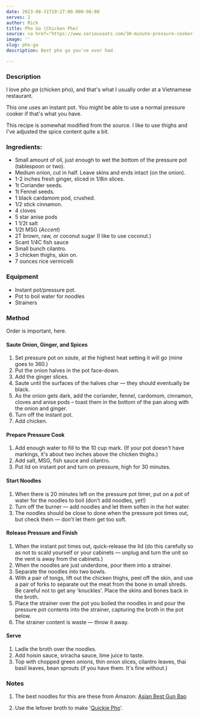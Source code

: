 ```yaml
---
date: 2023-08-31T19:27:00.000-06:00
serves: 2
author: Rick
title: Pho Ga (Chicken Pho)
source: <a href="https://www.seriouseats.com/30-minute-pressure-cooker-pho-ga-recipe">30 Minute Pressure Cooker Pho Ga Recipe</a>
image: ''
slug: pho-ga
description: Best pho ga you've ever had.

---
```

### Description

I love _pho ga_ (chicken pho), and that's what I usually order at a Vietnamese restaurant.

This one uses an instant pot.  You might be able to use a normal pressure cooker if that's what you have.

This recipe is somewhat modified from the source.  I like to use thighs and I've adjusted the spice content quite a bit.

### Ingredients:

* Small amount of oil, just enough to wet the bottom of the pressure pot (tablespoon or two).
* Medium onion, cut in half. Leave skins and ends intact (on the onion).
* 1-2 inches fresh ginger, sliced in 1/8in slices.
* 1t Coriander seeds.
* 1t Fennel seeds.
* 1 black cardamom pod, crushed.
* 1/2 stick cinnamon.
* 4 cloves
* 5 star anise pods
* 1 1/2t salt
* 1/2t MSG (_Accent_)
* 2T brown, raw, or coconut sugar (I like to use coconut.)
* Scant 1/4C fish sauce
* Small bunch cilantro.
* 3 chicken thighs, skin on.
* 7 ounces rice vermicelli

### Equipment

* Instant pot/pressure pot.
* Pot to boil water for noodles
* Strainers

### Method

Order is important, here.

#### Saute Onion, Ginger, and Spices

1. Set pressure pot on _saute_, at the highest heat setting it will go (mine goes to 360.)
1. Put the onion halves in the pot face-down.
1. Add the ginger slices.
1. Saute until the surfaces of the halves char &mdash; they should eventually be black.
1. As the onion gets dark, add the coriander, fennel, cardomom, cinnamon, cloves and anise pods &ndash; toast them in the bottom of the pan along with the onion and ginger.
1. Turn off the instant pot.
1. Add chicken.

#### Prepare Pressure Cook

1. Add enough water to fill to the 10 cup mark.  (If your pot doesn't have markings, it's about two inches above the chicken thighs.)
1. Add salt, MSG, fish sauce and cilantro.
1. Put lid on instant pot and turn on pressure, high for 30 minutes.

#### Start Noodles

1. When there is 20 minutes left on the pressure pot timer, put on a pot of water for the noodles to boil (don't add noodles, yet!)
1. Turn off the burner &mdash; add noodles and let them soften in the hot water.
1. The noodles should be close to done when the pressure pot times out, but check them &mdash; don't let them get too soft.

#### Release Pressure and Finish

1. When the instant pot times out, quick-release the lid (do this carefully so as not to scald yourself or your cabinets &mdash; unplug and turn the unit so the vent is away from the cabinets.)
1. When the noodles are just underdone, pour them into a strainer.
1. Separate the noodles into two bowls.
1. With a pair of tongs, lift out the chicken thighs, peel off the skin, and use a pair of forks to separate out the meat from the bone in small shreds.  Be careful not to get any 'knuckles'.  Place the skins and bones back in the broth.
1. Place the strainer over the pot you boiled the noodles in and pour the pressure pot contents into the strainer, capturing the broth in the pot below.
1. The strainer content is waste &mdash; throw it away.

#### Serve

1. Ladle the broth over the noodles.
1. Add hoisin sauce, sriracha sauce, lime juice to taste.
1. Top with chopped green onions, thin onion slices, cilantro leaves, thai basil leaves, bean sprouts (if you have them.  It's fine without.)

### Notes

1. The best noodles for this are these from Amazon: [Asian Best Gun Bao](https://smile.amazon.com/dp/B00ZD8EZA0?ref=ppx_yo2_dt_b_product_details&th=1)

1. Use the lefover broth to make '[Quickie Pho](/recipes/asian/quickie-pho)'.
